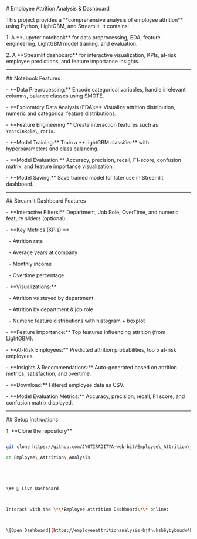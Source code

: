 \# Employee Attrition Analysis \& Dashboard



This project provides a \*\*comprehensive analysis of employee attrition\*\* using Python, LightGBM, and Streamlit. It contains:



1\. A \*\*Jupyter notebook\*\* for data preprocessing, EDA, feature engineering, LightGBM model training, and evaluation.

2\. A \*\*Streamlit dashboard\*\* for interactive visualization, KPIs, at-risk employee predictions, and feature importance insights.



---



\## Notebook Features



\- \*\*Data Preprocessing:\*\* Encode categorical variables, handle irrelevant columns, balance classes using SMOTE.  

\- \*\*Exploratory Data Analysis (EDA):\*\* Visualize attrition distribution, numeric and categorical feature distributions.  

\- \*\*Feature Engineering:\*\* Create interaction features such as `YearsInRole\_ratio`.  

\- \*\*Model Training:\*\* Train a \*\*LightGBM classifier\*\* with hyperparameters and class balancing.  

\- \*\*Model Evaluation:\*\* Accuracy, precision, recall, F1-score, confusion matrix, and feature importance visualization.  

\- \*\*Model Saving:\*\* Save trained model for later use in Streamlit dashboard.



---



\## Streamlit Dashboard Features



\- \*\*Interactive Filters:\*\* Department, Job Role, OverTime, and numeric feature sliders (optional).  

\- \*\*Key Metrics (KPIs):\*\*  

&nbsp; - Attrition rate  

&nbsp; - Average years at company  

&nbsp; - Monthly income  

&nbsp; - Overtime percentage  

\- \*\*Visualizations:\*\*  

&nbsp; - Attrition vs stayed by department  

&nbsp; - Attrition by department \& job role  

&nbsp; - Numeric feature distributions with histogram + boxplot  

\- \*\*Feature Importance:\*\* Top features influencing attrition (from LightGBM).  

\- \*\*At-Risk Employees:\*\* Predicted attrition probabilities, top 5 at-risk employees.  

\- \*\*Insights \& Recommendations:\*\* Auto-generated based on attrition metrics, satisfaction, and overtime.  

\- \*\*Download:\*\* Filtered employee data as CSV.  

\- \*\*Model Evaluation Metrics:\*\* Accuracy, precision, recall, F1 score, and confusion matrix displayed.



---



\## Setup Instructions



1\. \*\*Clone the repository\*\*



```bash

git clone https://github.com/JYOTIRADITYA-web-bit/Employee\_Attrition\_Analysis.git

cd Employee\_Attrition\_Analysis





\## 🚀 Live Dashboard



Interact with the \*\*Employee Attrition Dashboard\*\* online:



\[Open Dashboard](https://employeeattritionanalysis-bjfnuksb6ybybnudw4b4z5.streamlit.app/)

